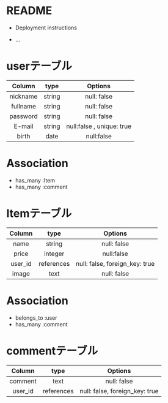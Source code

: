 # README

* Deployment instructions

* ...

# userテーブル
|Column|type|Options|
|:--:|:--:|:--:|
|nickname|string|null: false|
|fullname|string|null: false|
|password|string|null: false|
|E-mail|string|null:false , unique: true|
|birth|date|null:false|

# Association
- has_many :Item
- has_many :comment

# Itemテーブル
|Column|type|Options|
|:--:|:--:|:--:|
|name|string|null: false|
|price|integer|null:false|
|user_id|references|null: false, foreign_key: true|
|image|text|null: false|

# Association
- belongs_to :user
- has_many :comment


# commentテーブル
|Column|type|Options|
|:--:|:--:|:--:|
|comment|text|null: false|
|user_id|references|null: false, foreign_key: true|
